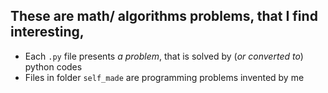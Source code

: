 ## These are math/ algorithms problems, that I find interesting,
- Each `.py` file presents *a problem*, that is solved by (*or converted to*) python codes
- Files in folder `self_made` are programming problems invented by me